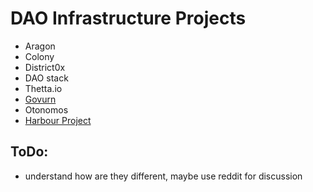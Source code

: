# DAO Infrastructure Projects

* Aragon    
* Colony    
* District0x    
* DAO stack    
* Thetta.io
* [Govurn](https://www.govurn.com/)
* Otonomos
* [Harbour Project](https://www.harbourproject.io/)

## ToDo:

* understand how are they different, maybe use reddit for discussion

